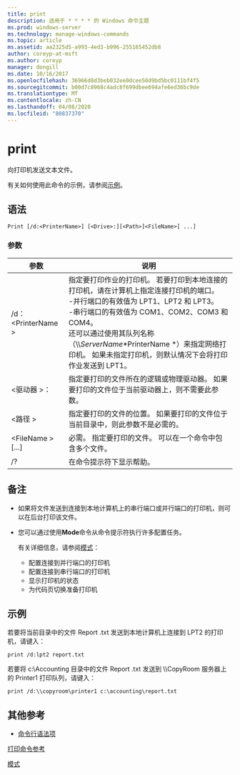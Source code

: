 ```yaml
---
title: print
description: 适用于 * * * * 的 Windows 命令主题
ms.prod: windows-server
ms.technology: manage-windows-commands
ms.topic: article
ms.assetid: aa2325d5-a993-4ed3-b996-255165452db8
author: coreyp-at-msft
ms.author: coreyp
manager: dongill
ms.date: 10/16/2017
ms.openlocfilehash: 36966d8d3beb032ee0dcee50d9bd5bc0111bf4f5
ms.sourcegitcommit: b00d7c8968c4adc8f699dbee694afe6ed36bc9de
ms.translationtype: MT
ms.contentlocale: zh-CN
ms.lasthandoff: 04/08/2020
ms.locfileid: "80837370"
---
```

# <a name="print"></a>print



向打印机发送文本文件。

有关如何使用此命令的示例，请参阅[示例](#BKMK_examples)。

## <a name="syntax"></a>语法

```
Print [/d:<PrinterName>] [<Drive>:][<Path>]<FileName>[ ...]
```

### <a name="parameters"></a>参数

|参数|说明|
|---------|-----------|
|/d：\<PrinterName >|指定要打印作业的打印机。 若要打印到本地连接的打印机，请在计算机上指定连接打印机的端口。</br>-并行端口的有效值为 LPT1、LPT2 和 LPT3。</br>-串行端口的有效值为 COM1、COM2、COM3 和 COM4。</br>还可以通过使用其队列名称（\\\\*ServerName*\*PrinterName *）来指定网络打印机。 如果未指定打印机，则默认情况下会将打印作业发送到 LPT1。|
|\<驱动器 >：|指定要打印的文件所在的逻辑或物理驱动器。 如果要打印的文件位于当前驱动器上，则不需要此参数。|
|\<路径 >|指定要打印的文件的位置。 如果要打印的文件位于当前目录中，则此参数不是必需的。|
|\<FileName > [...]|必需。 指定要打印的文件。 可以在一个命令中包含多个文件。|
|/?|在命令提示符下显示帮助。|

## <a name="remarks"></a>备注

-   如果将文件发送到连接到本地计算机上的串行端口或并行端口的打印机，则可以在后台打印该文件。
-   您可以通过使用**Mode**命令从命令提示符执行许多配置任务。

    有关详细信息，请参阅[模式](mode.md)：  
    -   配置连接到并行端口的打印机
    -   配置连接到串行端口的打印机
    -   显示打印机的状态
    -   为代码页切换准备打印机

## <a name="examples"></a><a name=BKMK_examples></a>示例

若要将当前目录中的文件 Report .txt 发送到本地计算机上连接到 LPT2 的打印机，请键入：
```
print /d:lpt2 report.txt
```
若要将 c:\Accounting 目录中的文件 Report .txt 发送到 \\\\CopyRoom 服务器上的 Printer1 打印队列，请键入：
```
print /d:\\copyroom\printer1 c:\accounting\report.txt 
```

## <a name="additional-references"></a>其他参考

- [命令行语法项](command-line-syntax-key.md)

[打印命令参考](print-command-reference.md)

[模式](mode.md)